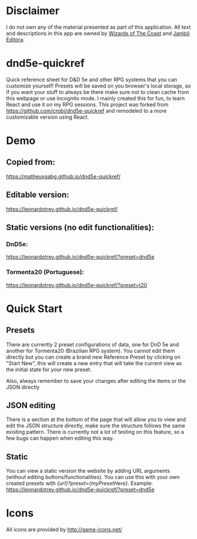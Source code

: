 # Disclaimer
I do not own any of the material presented as part of this application. All text and descriptions in this app are owned by [Wizards of The Coast](https://company.wizards.com/en) and [Jambô Editora](https://jamboeditora.com.br/).

dnd5e-quickref
==============

Quick reference sheet for D&amp;D 5e and other RPG systems that you can customize yourself! Presets will be saved on you browser's local storage, so if you want your stuff to always be there make sure not to clean cache from this webpage or use incognito mode. I mainly created this for fun, to learn React and use it on my RPG sessions.
This project was forked from https://github.com/crobi/dnd5e-quickref and remodeled to a more customizable version using React.


# Demo

## Copied from:
https://matheusgabg.github.io/dnd5e-quickref/

## Editable version: 
https://leonardotrev.github.io/dnd5e-quickref/

## Static versions (no edit functionalities):
### DnD5e:
https://leonardotrev.github.io/dnd5e-quickref/?preset=dnd5e
### Tormenta20 (Portuguese):
https://leonardotrev.github.io/dnd5e-quickref/?preset=t20


# Quick Start

## Presets
There are currently 2 preset configurations of data, one for DnD 5e and another for Tormenta20 (Brazilian RPG system). You cannot edit them directly but you can create a brand new Reference Preset by clicking on "Start New", this will create a new entry that will take the current view as the initial state for your new preset.

Also, always remember to save your changes after editing the items or the JSON directly


## JSON editing
There is a section at the bottom of the page that will allow you to view and edit the JSON structure directly, make sure the structure follows the same existing pattern. There is currently not a lot of testing on this feature, so a few bugs can happen when editing this way.

## Static 
You can view a static version the website by adding URL arguments (without editing buttons/functionalities). You can use this with your own created presets with *{url}?preset={myPresetHere}*.
Example: https://leonardotrev.github.io/dnd5e-quickref/?preset=dnd5e



Icons
==============

All icons are provided by http://game-icons.net/

